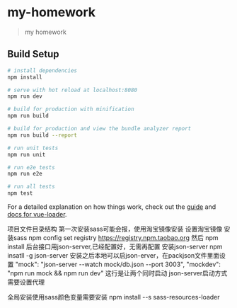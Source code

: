 # my-homework

> my homework

## Build Setup

``` bash
# install dependencies
npm install

# serve with hot reload at localhost:8080
npm run dev

# build for production with minification
npm run build

# build for production and view the bundle analyzer report
npm run build --report

# run unit tests
npm run unit

# run e2e tests
npm run e2e

# run all tests
npm test
```

For a detailed explanation on how things work, check out the [guide](http://vuejs-templates.github.io/webpack/) and [docs for vue-loader](http://vuejs.github.io/vue-loader).

项目文件目录结构
第一次安装sass可能会报，使用淘宝镜像安装
设置淘宝镜像 安装sass
npm config set registry https://registry.npm.taobao.org
然后 npm install
后台接口用json-server,已经配置好，无需再配置
安装json-server
npm insatll -g json-server
安装之后本地可以启json-erver，在packjson文件里面设置
    "mock": "json-server --watch mock/db.json --port 3003",
    "mockdev": "npm run mock && npm run dev"  这行是让两个同时启动
json-server启动方式
需要设置代理

全局安装使用sass颜色变量需要安装
npm install --s sass-resources-loader


